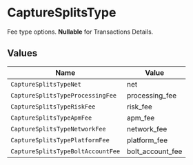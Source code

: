 # CaptureSplitsType

Fee type options. **Nullable** for Transactions Details.



## Values

| Name                              | Value                             |
| --------------------------------- | --------------------------------- |
| `CaptureSplitsTypeNet`            | net                               |
| `CaptureSplitsTypeProcessingFee`  | processing_fee                    |
| `CaptureSplitsTypeRiskFee`        | risk_fee                          |
| `CaptureSplitsTypeApmFee`         | apm_fee                           |
| `CaptureSplitsTypeNetworkFee`     | network_fee                       |
| `CaptureSplitsTypePlatformFee`    | platform_fee                      |
| `CaptureSplitsTypeBoltAccountFee` | bolt_account_fee                  |